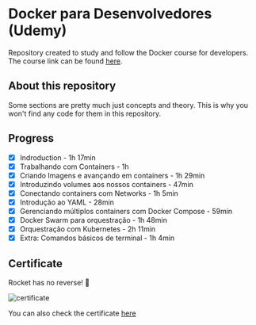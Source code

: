# Docker para Desenvolvedores (Udemy)

Repository created to study and follow the Docker course for developers. The course link can be found [here](https://www.udemy.com/course/docker-para-desenvolvedores-com-docker-swarm-e-kubernetes/).

## About this repository

Some sections are pretty much just concepts and theory. This is why you won't find any code for them in this repository.

## Progress

- [x] Indroduction - 1h 17min
- [x] Trabalhando com Containers - 1h
- [x] Criando Imagens e avançando em containers - 1h 29min
- [x] Introduzindo volumes aos nossos containers - 47min
- [x] Conectando containers com Networks - 1h 5min
- [x] Introdução ao YAML - 28min
- [x] Gerenciando múltiplos containers com Docker Compose - 59min
- [x] Docker Swarm para orquestração - 1h 48min
- [x] Orquestração com Kubernetes - 2h 11min
- [x] Extra: Comandos básicos de terminal - 1h 4min

## Certificate

Rocket has no reverse! :rocket:

![certificate](https://udemy-certificate.s3.amazonaws.com/image/UC-e938e9f7-fd1e-4596-a353-b8ce93f1cbde.jpg?v=1620449379000)

You can also check the certificate [here](https://www.udemy.com/certificate/UC-e938e9f7-fd1e-4596-a353-b8ce93f1cbde/)

